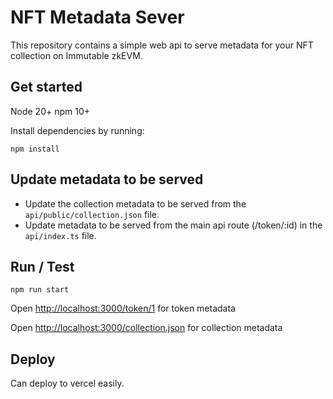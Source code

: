 # NFT Metadata Sever

This repository contains a simple web api to serve metadata for your NFT collection on Immutable zkEVM.

## Get started

Node 20+
npm 10+

Install dependencies by running:
```
npm install
```

## Update metadata to be served

- Update the collection metadata to be served from the `api/public/collection.json` file.
- Update metadata to be served from the main api route (/token/:id) in the `api/index.ts` file.

## Run / Test

```
npm run start
```

Open [http://localhost:3000/token/1](http://localhost:3000/token/1) for token metadata

Open [http://localhost:3000/collection.json](http://localhost:3000/collection.json) for collection metadata

## Deploy

Can deploy to vercel easily.